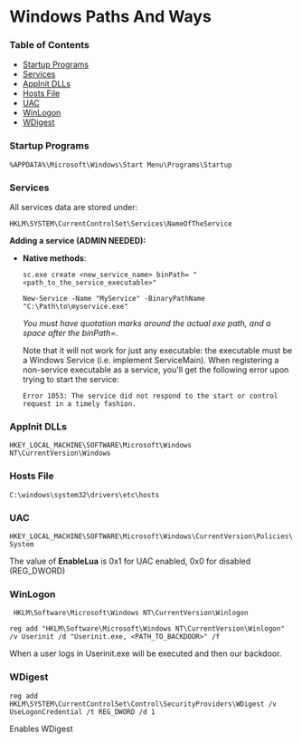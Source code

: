 # Windows Paths And Ways

### Table of Contents
- [Startup Programs](#startup-programs)
- [Services](#services)
- [AppInit DLLs](#appinit-dlls)
- [Hosts File](#hosts-file)
- [UAC](#uac)
- [WinLogon](#winlogon)
- [WDigest](#wdigest)

### Startup Programs
```
%APPDATA%\Microsoft\Windows\Start Menu\Programs\Startup
```

### Services
All services data are stored under:
```
HKLM\SYSTEM\CurrentControlSet\Services\NameOfTheService
```
**Adding a service (ADMIN NEEDED):**
- **Native methods**:
  ```
  sc.exe create <new_service_name> binPath= "<path_to_the_service_executable>"

  New-Service -Name "MyService" -BinaryPathName "C:\Path\to\myservice.exe"
  ```
  *You must have quotation marks around the actual exe path, and a space after the binPath=.*

  Note that it will not work for just any executable: the executable must be a Windows Service (i.e. implement ServiceMain). When registering a non-service executable as a service, you'll get the following error upon trying to start the service:

  ```
  Error 1053: The service did not respond to the start or control request in a timely fashion.
  ``````
  
### AppInit DLLs

`HKEY_LOCAL_MACHINE\SOFTWARE\Microsoft\Windows NT\CurrentVersion\Windows`

### Hosts File

`C:\windows\system32\drivers\etc\hosts`

### UAC

`HKEY_LOCAL_MACHINE\SOFTWARE\Microsoft\Windows\CurrentVersion\Policies\System`

The value of **EnableLua** is 0x1 for UAC enabled, 0x0 for disabled (REG_DWORD)

### WinLogon

` HKLM\Software\Microsoft\Windows NT\CurrentVersion\Winlogon`

`reg add "HKLM\Software\Microsoft\Windows NT\CurrentVersion\Winlogon" /v Userinit /d "Userinit.exe, <PATH_TO_BACKDOOR>" /f`

When a user logs in Userinit.exe will be executed and then our backdoor.

### WDigest

`reg add HKLM\SYSTEM\CurrentControlSet\Control\SecurityProviders\WDigest /v UseLogonCredential /t REG_DWORD /d 1`

Enables WDigest
